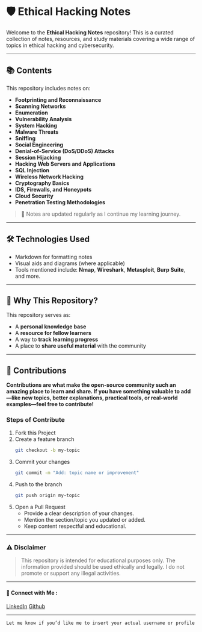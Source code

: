 # 🛡️ Ethical Hacking Notes

Welcome to the **Ethical Hacking Notes** repository! This is a curated collection of notes, resources, and study materials covering a wide range of topics in ethical hacking and cybersecurity.

---

## 📚 Contents

This repository includes notes on:

- **Footprinting and Reconnaissance**
- **Scanning Networks**
- **Enumeration**
- **Vulnerability Analysis**
- **System Hacking**
- **Malware Threats**
- **Sniffing**
- **Social Engineering**
- **Denial-of-Service (DoS/DDoS) Attacks**
- **Session Hijacking**
- **Hacking Web Servers and Applications**
- **SQL Injection**
- **Wireless Network Hacking**
- **Cryptography Basics**
- **IDS, Firewalls, and Honeypots**
- **Cloud Security**
- **Penetration Testing Methodologies**

> 📌 Notes are updated regularly as I continue my learning journey.

---

## 🛠️ Technologies Used

- Markdown for formatting notes  
- Visual aids and diagrams (where applicable)  
- Tools mentioned include: **Nmap**, **Wireshark**, **Metasploit**, **Burp Suite**, and more.

---

## 🧠 Why This Repository?

This repository serves as:

- A **personal knowledge base**  
- A **resource for fellow learners**  
- A way to **track learning progress**  
- A place to **share useful material** with the community

---


## 🤝 Contributions

<b>Contributions are what make the open-source community such an amazing place to learn and share. If you have something valuable to add—like new topics, better explanations, practical tools, or real-world examples—feel free to contribute!</b>

### Steps of Contribute 
1. Fork this Project
2. Create a feature branch
   ```bash 
   git checkout -b my-topic
    ```
3. Commit your changes
    ```bash
    git commit -m "Add: topic name or improvement"
    ```
4. Push to the branch
    ```bash
    git push origin my-topic
    ```
5. Open a Pull Request
    - Provide a clear description of your changes.
    - Mention the section/topic you updated or added.
    - Keep content respectful and educational.

---

### ⚠️ Disclaimer
> This repository is intended for educational purposes only. The information provided should be used ethically and legally. I do not promote or support any illegal activities.

---

#### 🔗 Connect with Me :
[LinkedIn](https://www.linkedin.com/in/neelvaria/)
[Github](https://github.com/neelvaria)

---

```bash
Let me know if you’d like me to insert your actual username or profile links, or if you want to add contribution badges, a contributors table, or GitHub Actions to auto-check PRs.
```

